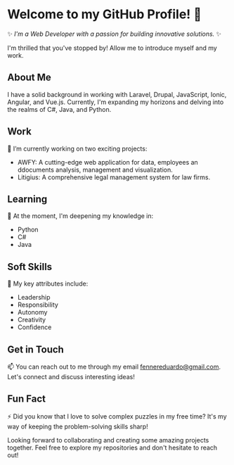 # Welcome to my GitHub Profile! 👋

✨ _I'm a Web Developer with a passion for building innovative solutions._ ✨ 

I'm thrilled that you've stopped by! Allow me to introduce myself and my work.

## About Me
I have a solid background in working with Laravel, Drupal, JavaScript, Ionic, Angular, and Vue.js. Currently, I'm expanding my horizons and delving into the realms of C#, Java, and Python. 

## Work
🔭 I’m currently working on two exciting projects: 
- AWFY: A cutting-edge web application for data, employees an ddocuments analysis, management and visualization.
- Litigius: A comprehensive legal management system for law firms.

## Learning
🌱 At the moment, I'm deepening my knowledge in:
- Python
- C#
- Java


## Soft Skills
💪 My key attributes include:
- Leadership
- Responsibility
- Autonomy
- Creativity
- Confidence

## Get in Touch
📫 You can reach out to me through my email [fennereduardo@gmail.com](mailto:fennereduardo@gmail.com). Let's connect and discuss interesting ideas!

## Fun Fact
⚡ Did you know that I love to solve complex puzzles in my free time? It's my way of keeping the problem-solving skills sharp!

Looking forward to collaborating and creating some amazing projects together. Feel free to explore my repositories and don't hesitate to reach out!



